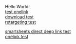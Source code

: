 <html>
<head>
</head>
<body>
Hello World!
  <br>
<a href="https://magazineluiza.onelink.me/589508454/c74c42fd">test onelink</a>
<br>
<a href="https://www.pokerstars.pt/artrack/downloadservice?pid=Affiliate&af_sub3=977988474062149&af_sub4=ams--none__btag--a_91120b_960c&af_ref=961461746-1551174898-1564501148&siteid=PT&brand=PokerStars">download test</a>
  <br>
  <a href="https://app.appsflyer.com/com.smartsheet.android?pid=AppsFlyer_Test&c=Test&af_dp=https%3A%2F%2Fapp.smartsheet.com%2Ffavorites&af_force_dp=true&is_retargeting=true&advertising_id=3ac8ea57-a963-499e-a493-82dffd445218">retargeting test</a>
  <br>
  
  <a href="https://app.smartsheet.com/favorites">smartsheets direct deep link test</a>
  <br>
  <a href="https://magisto.onelink.me/xWjU/2ea60c1c">onelink test</a>
</body>
</html>
